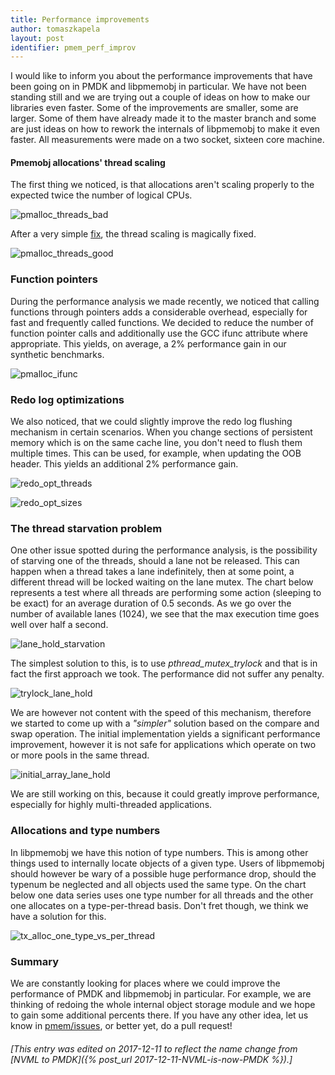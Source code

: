 ```yaml
---
title: Performance improvements
author: tomaszkapela
layout: post
identifier: pmem_perf_improv
---
```


I would like to inform you about the performance improvements that have been going on in PMDK and libpmemobj in particular. We have not been standing still and we are trying out a couple of ideas on how to make our libraries even faster. Some of the improvements are smaller, some are larger. Some of them have already made it to the master branch and some are just ideas on how to rework the internals of libpmemobj to make it even faster. All measurements were made on a two socket, sixteen core machine.

#### Pmemobj allocations' thread scaling
The first thing we noticed, is that allocations aren't scaling properly to the expected twice the number of logical CPUs.

![pmalloc_threads_bad](/assets/pmalloc_threads_bad.png)

After a very simple [fix][a8ef08e9], the thread scaling is magically fixed.

![pmalloc_threads_good](/assets/pmalloc_threads_good.png)

### Function pointers
During the performance analysis we made recently, we noticed that calling functions through pointers adds a considerable overhead, especially for fast and frequently called functions. We decided to reduce the number of function pointer calls and additionally use the GCC ifunc attribute where appropriate. This yields, on average, a 2% performance gain in our synthetic benchmarks.

![pmalloc_ifunc](/assets/pmalloc_ifunc.png)

### Redo log optimizations
We also noticed, that we could slightly improve the redo log flushing mechanism in certain scenarios. When you change sections of persistent memory which is on the same cache line, you don't need to flush them multiple times. This can be used, for example, when updating the OOB header. This yields an additional 2% performance gain.

![redo_opt_threads](/assets/redo_opt_threads.png)

![redo_opt_sizes](/assets/redo_opt_sizes.png)

### The thread starvation problem
One other issue spotted during the performance analysis, is the possibility of starving one of the threads, should a lane not be released. This can happen when a thread takes a lane indefinitely, then at some point, a different thread will be locked waiting on the lane mutex. The chart below represents a test where all threads are performing some action (sleeping to be exact) for an average duration of 0.5 seconds. As we go over the number of available lanes (1024), we see that the max execution time goes well over half a second.

![lane_hold_starvation](/assets/lane_hold_starvation.png)

The simplest solution to this, is to use *pthread_mutex_trylock* and that is in fact the first approach we took. The performance did not suffer any penalty.

![trylock_lane_hold](/assets/trylock_lane_hold.png)

We are however not content with the speed of this mechanism, therefore we started to come up with a _"simpler"_ solution based on the compare and swap operation. The initial implementation yields a significant performance improvement, however it is not safe for applications which operate on two or more pools in the same thread.

![initial_array_lane_hold](/assets/initial_array_lane_hold.png)

We are still working on this, because it could greatly improve performance, especially for highly multi-threaded applications.

### Allocations and type numbers
In libpmemobj we have this notion of type numbers. This is among other things used to internally locate objects of a given type. Users of libpmemobj should however be wary of a possible huge performance drop, should the typenum be neglected and all objects used the same type. On the chart below one data series uses one type number for all threads and the other one allocates on a type-per-thread basis. Don't fret though, we think we have a solution for this.

![tx_alloc_one_type_vs_per_thread](/assets/tx_alloc_one_type_vs_per_thread.png)

### Summary
We are constantly looking for places where we could improve the performance of PMDK and libpmemobj in particular. For example, we are thinking of redoing the whole internal object storage module and we hope to gain some additional percents there. If you have any other idea, let us know in [pmem/issues][41493750], or better yet, do a pull request!

[41493750]: https://github.com/pmem/issues/issues "pmem/issues"
[f242534b]: https://pmem.io/2015/07/17/pmemcheck-basic.html "pmemcheck blog entry"
[efed04e3]: https://gcc.gnu.org/onlinedocs/gcc/Other-Builtins.html "__builtin_expect"
[a8ef08e9]: https://github.com/pmem/pmdk/commit/5606aa41461cc0e7278bb059f1adae88ff6fbf04 "fix merge"

###### [This entry was edited on 2017-12-11 to reflect the name change from [NVML to PMDK]({% post_url 2017-12-11-NVML-is-now-PMDK %}).]
